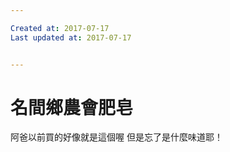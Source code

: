 ```yaml
---

Created at: 2017-07-17
Last updated at: 2017-07-17


---
```


# 名間鄉農會肥皂


阿爸以前買的好像就是這個喔
但是忘了是什麼味道耶！

